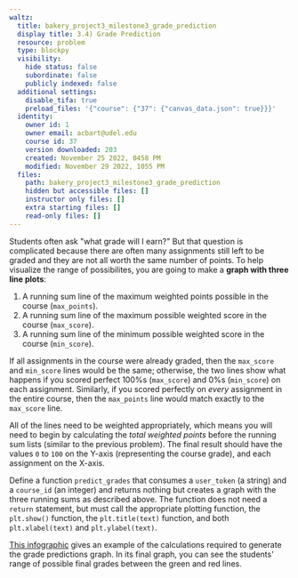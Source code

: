 ```yaml
---
waltz:
  title: bakery_project3_milestone3_grade_prediction
  display title: 3.4) Grade Prediction
  resource: problem
  type: blockpy
  visibility:
    hide status: false
    subordinate: false
    publicly indexed: false
  additional settings:
    disable_tifa: true
    preload_files: '{"course": {"37": {"canvas_data.json": true}}}'
  identity:
    owner id: 1
    owner email: acbart@udel.edu
    course id: 37
    version downloaded: 203
    created: November 25 2022, 0458 PM
    modified: November 29 2022, 1055 PM
  files:
    path: bakery_project3_milestone3_grade_prediction
    hidden but accessible files: []
    instructor only files: []
    extra starting files: []
    read-only files: []
---
```

Students often ask "what grade will I earn?" But that question is complicated because there are often many assignments still left to be graded and they are not all worth the same number of points. To help visualize the range of possibilites, you are going to make a **graph with three line plots**:

1. A running sum line of the maximum weighted points possible in the course (`max_points`).
2. A running sum line of the maximum possible weighted score in the course (`max_score`).
3. A running sum line of the minimum possible weighted score in the course (`min_score`).

If all assignments in the course were already graded, then the `max_score` and `min_score` lines would be the same; otherwise, the two lines show what happens if you scored perfect 100%s (`max_score`) and 0%s (`min_score`) on each assignment. Similarly, if you scored perfectly on *every* assignment in the entire course, then the `max_points` line would match exactly to the `max_score` line.

All of the lines need to be weighted appropriately, which means you will need to begin by calculating the *total weighted points* before the running sum lists (similar to the previous problem). The final result should have the values `0` to `100` on the Y-axis (representing the course grade), and each assignment on the X-axis.

Define a function `predict_grades` that consumes a `user_token` (a string) and a `course_id` (an integer) and returns nothing but creates a graph with the three running sums as described above. The function does not need a `return` statement, but must call the appropriate plotting function, the `plt.show()` function, the `plt.title(text)` function, and both `plt.xlabel(text)` and `plt.ylabel(text)`.

[This infographic](https://i.imgur.com/v7xUByq.png) gives an example of the calculations required to generate the grade predictions graph. In its final graph, you can see the students' range of possible final grades between the green and red lines. 